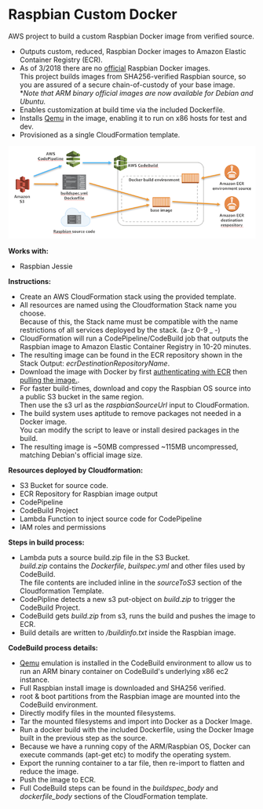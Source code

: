 # Raspbian Custom Docker
AWS project to build a custom Raspbian Docker image from verified source.  

* Outputs custom, reduced, Raspbian Docker images to Amazon Elastic Container Registry (ECR).  
* As of 3/2018 there are no [official](https://docs.docker.com/docker-hub/official_repos/) Raspbian Docker images.  
This project builds images from SHA256-verified Raspbian source, so you are assured of a secure chain-of-custody of your base image.  
**Note that ARM binary official images are now available for Debian and Ubuntu.*  
* Enables customization at build time via the included Dockerfile.  
* Installs [Qemu](https://www.qemu.org) in the image, enabling it to run on x86 hosts for test and dev.    
* Provisioned as a single CloudFormation template.  

![Architecture Diagram](/images/docker_architecture.png)


__Works with:__ 
* Raspbian Jessie

__Instructions:__  
* Create an AWS CloudFormation stack using the provided template.
* All resources are named using the Cloudformation Stack name you choose.  
Because of this, the Stack name must be compatible with the name restrictions of all services deployed by the stack.  (a-z 0-9 _ -)  
* CloudFormation will run a CodePipeline/CodeBuild job that outputs the Raspbian image to Amazon Elastic Container Registry in 10-20 minutes.  
* The resulting image can be found in the ECR repository shown in the Stack Output: *ecrDestinationRepositoryName*.  
* Download the image with Docker by first [authenticating with ECR](https://docs.aws.amazon.com/AmazonECR/latest/userguide/Registries.html#registry_auth) then [pulling the image.](https://docs.aws.amazon.com/AmazonECR/latest/userguide/docker-pull-ecr-image.html).     
* For faster build-times, download and copy the Raspbian OS source into a public S3 bucket in the same region.  
Then use the s3 url as the *raspbianSourceUrl* input to CloudFormation.
* The build system uses aptitude to remove packages not needed in a Docker image.  
You can modify the script to leave or install desired packages in the build.  
* The resulting image is ~50MB compressed ~115MB uncompressed, matching Debian's official image size.  

__Resources deployed by Cloudformation:__
* S3 Bucket for source code.
* ECR Repository for Raspbian image output
* CodePipeline
* CodeBuild Project
* Lambda Function to inject source code for CodePipeline
* IAM roles and permissions

__Steps in build process:__
* Lambda puts a source build.zip file in the S3 Bucket.  
*build.zip* contains the *Dockerfile*, *builspec.yml* and other files used by CodeBuild.  
The file contents are included inline in the *sourceToS3* section of the Cloudformation Template.   
* CodePipline detects a new s3 put-object on *build.zip* to trigger the CodeBuild Project.  
* CodeBuild gets *build.zip* from s3, runs the build and pushes the image to ECR.  
* Build details are written to */buildinfo.txt* inside the Raspbian image. 

__CodeBuild process details:__  
* [Qemu](https://www.qemu.org) emulation is installed in the CodeBuild environment to allow us to run an ARM binary container on CodeBuild's underlying x86 ec2 instance.  
* Full Raspbian install image is downloaded and SHA256 verified.  
* root & boot partitions from the Raspbian image are mounted into the CodeBuild environment.  
* Directly modify files in the mounted filesystems.
* Tar the mounted filesystems and import into Docker as a Docker Image.  
* Run a docker build with the included Dockerfile, using the Docker Image built in the previous step as the source.  
* Because we have a running copy of the ARM/Raspbian OS, Docker can execute commands (apt-get etc) to modify the operating system.
* Export the running container to a tar file, then re-import to flatten and reduce the image.  
* Push the image to ECR. 
* Full CodeBuild steps can be found in the *buildspec_body* and *dockerfile_body* sections of the CloudFormation template.  


 

